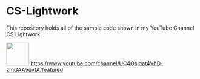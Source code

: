 # CS-Lightwork
This repository holds all of the sample code shown in my YouTube Channel CS Lightwork

<img src="https://img.icons8.com/external-others-inmotus-design/344/external-YouTube-browser-others-inmotus-design-2.png" width="60" height="60"> https://www.youtube.com/channel/UC4Oalqat4VhD-zmGAA5uvfA/featured
